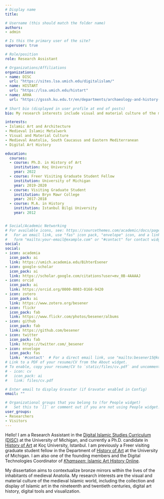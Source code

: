 ```yaml
---
# Display name
title: 

# Username (this should match the folder name)
authors:
- admin

# Is this the primary user of the site?
superuser: true

# Role/position
role: Research Assistant

# Organizations/Affiliations
organizations:
- name: DISC
  url: "https://sites.lsa.umich.edu/digitalislam/"
- name: HISTART
  url: "https://lsa.umich.edu/histart"
- name: ARHA
  url: "https://gsssh.ku.edu.tr/en/departments/archaeology-and-history-of-art/"
  
# Short bio (displayed in user profile at end of posts)
bio: My research interests include visual and material culture of the medieval Islamic world, including the collection and display of Islamic art in the nineteenth and twentieth centuries, digital art history, digital tools and visualization.

interests:
- Islamic Art and Architecture
- Medieval Islamic Metalwork
- Visual and Material Culture
- Medieval Anatolia, South Caucasus and Eastern Mediterranean 
- Digital Art History

education:
  courses:
  - course: Ph.D. in History of Art
    institution: Koç University
    year: 2022
  - course: Freer Visiting Graduate Student Fellow
    institution: University of Michigan
    year: 2019-2020
  - course: Visiting Graduate Student
    institution: Bryn Mawr College
    year: 2017-2018
  - course: M.A. in History
    institution: Istanbul Bilgi University
    year: 2012


# Social/Academic Networking
# For available icons, see: https://sourcethemes.com/academic/docs/page-builder/#icons
#   For an email link, use "fas" icon pack, "envelope" icon, and a link in the
#   form "mailto:your-email@example.com" or "#contact" for contact widget.
social:
social:
- icon: academia
  icon_pack: ai
  link: https://umich.academia.edu/BihterEsener
- icon: google-scholar
  icon_pack: ai
  link: https://scholar.google.com/citations?user=mv_0B-4AAAAJ
- icon: orcid
  icon_pack: ai
  link: https://orcid.org/0000-0003-0168-9420
- icon: zotero
  icon_pack: ai
  link: https://www.zotero.org/besener  
- icon: flickr
  icon_pack: fab
  link: https://www.flickr.com/photos/besener/albums
- icon: github
  icon_pack: fab
  link: https://github.com/besener
- icon: twitter
  icon_pack: fab
  link: https://twitter.com/_besener
- icon: envelope
  icon_pack: fas
  link: '#contact'  # For a direct email link, use "mailto:besener15@ku.edu.tr"
# Link to a PDF of your resume/CV from the About widget.
# To enable, copy your resume/CV to `static/files/cv.pdf` and uncomment the lines below.
# - icon: cv
#   icon_pack: ai
#   link: files/cv.pdf

# Enter email to display Gravatar (if Gravatar enabled in Config)
email: ""

# Organizational groups that you belong to (for People widget)
#   Set this to `[]` or comment out if you are not using People widget.
user_groups:
- Researchers
- Visitors
---
```


Hello! I am a Research Assistant in the [Digital Islamic Studies Curriculum (DISC)](https://sites.lsa.umich.edu/digitalislam/) at the University of Michigan, and currently a Ph.D. candidate in [History of Art](https://gsssh.ku.edu.tr/en/departments/archaeology-and-history-of-art/) at Koç University, Istanbul. I am previously a Freer visiting graduate student fellow in the Department of [History of Art](https://lsa.umich.edu/histart) at the University of Michigan.  I am also one of the founding members and the Digital Technologies Coordinator of [*Khamseen*: Islamic Art History Online](https://sites.lsa.umich.edu/khamseen/).

My dissertation aims to contextualize bronze mirrors within the lives of the inhabitants of medieval Anatolia. My research interests are the visual and material culture of the medieval Islamic world, including the collection and display of Islamic art in the nineteenth and twentieth centuries, digital art history, digital tools and visualization.
